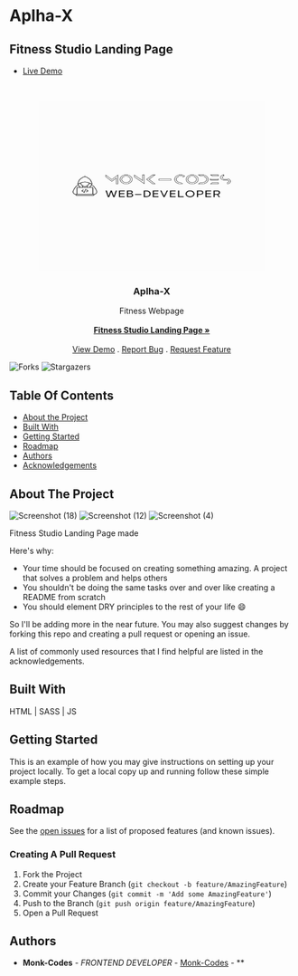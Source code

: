 # Aplha-X
## Fitness Studio Landing Page
- [Live Demo](https://Aplha-X.netlify.app/)
<br/>
<p align="center">
<img src="logo.png" alt="image" width="400" height="300">
  <a href="https://github.com/MonkCodes/Aplha-X">
  </a>
  <h3 align="center">Aplha-X</h3>

  <p align="center">
    Fitness Webpage
    <br/>
    <br/>
    <a href="https://github.com/MonkCodes/Aplha-X"><strong>Fitness Studio Landing Page »</strong></a>
    <br/>
    <br/>
    <a href="https://github.com/MonkCodes/Aplha-X">View Demo</a>
    .
    <a href="https://github.com/MonkCodes/Aplha-X/issues">Report Bug</a>
    .
    <a href="https://github.com/MonkCodes/Aplha-X/issues">Request Feature</a>
  </p>
</p>

![Forks](https://img.shields.io/github/forks/MonkCodes/Aplha-X?style=social) ![Stargazers](https://img.shields.io/github/stars/MonkCodes/Aplha-X?style=social) 

## Table Of Contents

* [About the Project](#about-the-project)
* [Built With](#built-with)
* [Getting Started](#getting-started)
* [Roadmap](#roadmap)
* [Authors](#authors)
* [Acknowledgements](#acknowledgements)

## About The Project
![Screenshot (18)](https://github.com/Monk-Codes/Aplha-X/assets/84877191/1ce50c9a-ac71-4596-aed1-f111e6eb3bf9)
![Screenshot (12)](https://github.com/Monk-Codes/Aplha-X/assets/84877191/276e6c2b-87af-465a-a5c6-c5a0e7660840)
![Screenshot (4)](https://github.com/Monk-Codes/Aplha-X/assets/84877191/cc5377c3-845b-4886-8bd4-4f7ff8bceb59)
    
Fitness Studio Landing Page made 

Here's why:

* Your time should be focused on creating something amazing. A project that solves a problem and helps others
* You shouldn't be doing the same tasks over and over like creating a README from scratch
* You should element DRY principles to the rest of your life :smile:

 So I'll be adding more in the near future. You may also suggest changes by forking this repo and creating a pull request or opening an issue.

A list of commonly used resources that I find helpful are listed in the acknowledgements.

## Built With

HTML | SASS | JS

## Getting Started

This is an example of how you may give instructions on setting up your project locally.
To get a local copy up and running follow these simple example steps.

## Roadmap

See the [open issues](https://github.com/MonkCodes//issues) for a list of proposed features (and known issues).

### Creating A Pull Request

1. Fork the Project
2. Create your Feature Branch (`git checkout -b feature/AmazingFeature`)
3. Commit your Changes (`git commit -m 'Add some AmazingFeature'`)
4. Push to the Branch (`git push origin feature/AmazingFeature`)
5. Open a Pull Request

## Authors

* **Monk-Codes** - *FRONTEND DEVELOPER* - [Monk-Codes](https://github.com/Monk-Codes) - **
